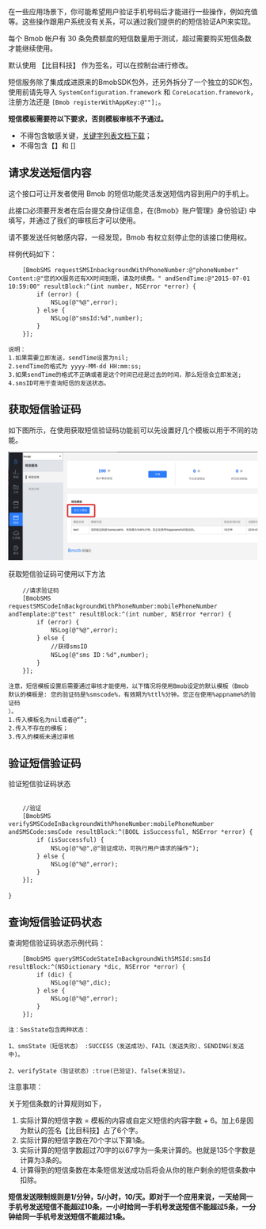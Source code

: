 在一些应用场景下，你可能希望用户验证手机号码后才能进行一些操作，例如充值等。这些操作跟用户系统没有关系，可以通过我们提供的的短信验证API来实现。

每个 Bmob 帐户有 30 条免费额度的短信数量用于测试，超过需要购买短信条数才能继续使用。

默认使用 【比目科技】 作为签名，可以在控制台进行修改。

短信服务除了集成成进原来的BmobSDK包外，还另外拆分了一个独立的SDK包，使用前请先导入 `SystemConfiguration.framework` 和 `CoreLocation.framework`，注册方法还是 `[Bmob registerWithAppKey:@""];`。


**短信模板需要符以下要求，否则模板审核不予通过。**

 - 不得包含敏感关键，[关键字列表文档下载](https://github.com/bmob/bmob-public-docs)；
 - 不得包含【】和 [] 


## 请求发送短信内容
这个接口可让开发者使用 Bmob 的短信功能灵活发送短信内容到用户的手机上。

此接口必须要开发者在后台提交身份证信息，在(Bmob》账户管理》身份验证) 中填写，并通过了我们的审核后才可以使用。

请不要发送任何敏感内容，一经发现，Bmob 有权立刻停止您的该接口使用权。

样例代码如下：

```
    [BmobSMS requestSMSInbackgroundWithPhoneNumber:@"phoneNumber" Content:@"您的XX服务还有XX时间到期，请及时续费。" andSendTime:@"2015-07-01 10:59:00" resultBlock:^(int number, NSError *error) {
        if (error) {
            NSLog(@"%@",error);
        } else {
            NSLog(@"smsId:%d",number);
        }
    }];
```

```
说明：
1.如果需要立即发送，sendTime设置为nil;
2.sendTime的格式为 yyyy-MM-dd HH:mm:ss;
3.如果sendTime的格式不正确或者是这个时间已经是过去的时间，那么短信会立即发送;
4.smsID可用于查询短信的发送状态。
```


## 获取短信验证码
如下图所示，在使用获取短信验证码功能前可以先设置好几个模板以用于不同的功能。

![](image/message_1.png)

获取短信验证码可使用以下方法

```
    //请求验证码
    [BmobSMS requestSMSCodeInBackgroundWithPhoneNumber:mobilePhoneNumber andTemplate:@"test" resultBlock:^(int number, NSError *error) {
        if (error) {
            NSLog(@"%@",error);
        } else {
            //获得smsID
            NSLog(@"sms ID：%d",number);
        }
    }];
```

```
注意，短信模板设置后需要通过审核才能使用，以下情况将使用Bmob设定的默认模板（Bmob 默认的模板是: 您的验证码是%smscode%，有效期为%ttl%分钟。您正在使用%appname%的验证码
）。
1.传入模板名为nil或者@“”;
2.传入不存在的模板；
3.传入的模板未通过审核
```
## 验证短信验证码

验证短信验证码状态

```

    //验证
    [BmobSMS verifySMSCodeInBackgroundWithPhoneNumber:mobilePhoneNumber andSMSCode:smsCode resultBlock:^(BOOL isSuccessful, NSError *error) {
        if (isSuccessful) {
            NSLog(@"%@",@"验证成功，可执行用户请求的操作");
        } else {
            NSLog(@"%@",error);
        }
    }];
    
}

```

## 查询短信验证码状态

查询短信验证码状态示例代码：

```
    [BmobSMS querySMSCodeStateInBackgroundWithSMSId:smsId resultBlock:^(NSDictionary *dic, NSError *error) {
        if (dic) {
            NSLog(@"%@",dic);
        } else {
            NSLog(@"%@",error);
        }
    }];
```

```
注：SmsState包含两种状态：

1、smsState（短信状态） :SUCCESS（发送成功）、FAIL（发送失败）、SENDING(发送中)。

2、verifyState（验证状态）:true(已验证)、false(未验证)。
```

注意事项：

关于短信条数的计算规则如下，

1. 实际计算的短信字数 = 模板的内容或自定义短信的内容字数 + 6。加上6是因为默认的签名【比目科技】占了6个字。
2. 实际计算的短信字数在70个字以下算1条。
3. 实际计算的短信字数超过70字的以67字为一条来计算的。也就是135个字数是计算为3条的。
4. 计算得到的短信条数在本条短信发送成功后将会从你的账户剩余的短信条数中扣除。

**短信发送限制规则是1/分钟，5/小时，10/天。即对于一个应用来说，一天给同一手机号发送短信不能超过10条，一小时给同一手机号发送短信不能超过5条，一分钟给同一手机号发送短信不能超过1条。**


